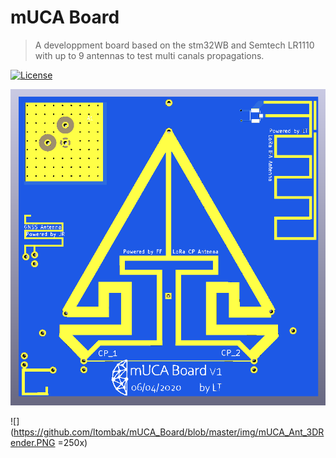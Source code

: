 # mUCA Board
> A developpment board based on the stm32WB and Semtech LR1110 with up to 9 antennas to test multi canals propagations.

[![License](http://img.shields.io/:license-mit-blue.svg)](http://doge.mit-license.org)


[![](https://github.com/ltombak/mUCA_Board/blob/master/img/mUCA_Ant_3DRender.PNG)]()

![](https://github.com/ltombak/mUCA_Board/blob/master/img/mUCA_Ant_3DRender.PNG =250x)
